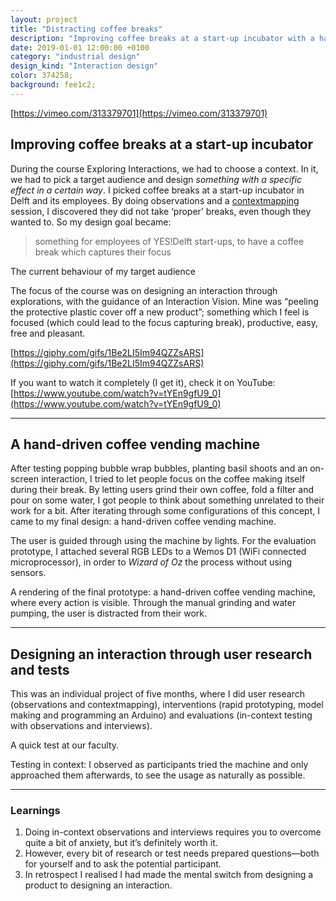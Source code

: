 ```yaml
---
layout: project
title: "Distracting coffee breaks"
description: "Improving coffee breaks at a start-up incubator with a hand-driven coffee vending machine by designing an interaction through user research and tests"
date: 2019-01-01 12:00:00 +0100
category: "industrial design"
design_kind: "Interaction design"
color: 374258;
background: fee1c2;
---
```

[https://vimeo.com/313379701](https://vimeo.com/313379701)

## Improving coffee breaks at a start-up incubator

During the course Exploring Interactions, we had to choose a context. In it, we had to pick a target audience and design *something with a specific effect in a certain way*. I picked coffee breaks at a start-up incubator in Delft and its employees. By doing observations and a [contextmapping](http://contextmapping.com/about/) session, I discovered they did not take ‘proper’ breaks, even though they wanted to. So my design goal became:

> something for employees of YES!Delft start-ups, to have a coffee break which captures their focus

[](https://www.notion.so/6a369aade4554c8aa6c9f51466ff8d80#76a76177614d4c5fb7719921cd60e7c3)

The current behaviour of my target audience

The focus of the course was on designing an interaction through explorations, with the guidance of an Interaction Vision. Mine was “peeling the protective plastic cover off a new product”; something which I feel is focused (which could lead to the focus
capturing break), productive, easy, free and pleasant.

[https://giphy.com/gifs/1Be2LI5Im94QZZsARS](https://giphy.com/gifs/1Be2LI5Im94QZZsARS)

If you want to watch it completely (I get it), check it on YouTube: [https://www.youtube.com/watch?v=tYEn9gfU9_0](https://www.youtube.com/watch?v=tYEn9gfU9_0)

---

## A hand-driven coffee vending machine

After testing popping bubble wrap bubbles, planting basil shoots and an on-screen interaction, I tried to let people focus on the coffee making itself during their break. By letting users grind their own coffee, fold a filter and pour on some water, I got people to think about something unrelated to their work for a bit. After iterating through some configurations of this concept, I came to my final design: a hand-driven coffee vending machine.

[](https://www.notion.so/6a369aade4554c8aa6c9f51466ff8d80#1b773d1c954942ebb3aa26da23bcc558)

The user is guided through using the machine by lights. For the evaluation prototype, I attached several RGB LEDs to a Wemos D1 (WiFi connected microprocessor), in order to *Wizard of Oz* the process without using sensors.

[](https://www.notion.so/6a369aade4554c8aa6c9f51466ff8d80#9974ea004d564fcba0824d379792a06c)

A rendering of the final prototype: a hand-driven coffee vending machine, where every action is visible. Through the manual grinding and water pumping, the user is distracted from their work.

---

## Designing an interaction through user research and tests

This was an individual project of five months, where I did user research (observations and contextmapping), interventions (rapid prototyping, model making and programming an Arduino) and evaluations (in-context testing with observations and interviews).

[](https://www.notion.so/6a369aade4554c8aa6c9f51466ff8d80#a52a2a8c8ff741919d278561f35cbbc7)

A quick test at our faculty.

[](https://www.notion.so/6a369aade4554c8aa6c9f51466ff8d80#51ac900468c04f5e9c8173974e50efe6)

Testing in context: I observed as participants tried the machine and only approached them afterwards, to see the usage as naturally as possible.

---

### Learnings

1. Doing in-context observations and interviews requires you to overcome quite a bit of anxiety, but it’s definitely worth it.
2. However, every bit of research or test needs prepared questions—both for yourself and to ask the potential participant.
3. In retrospect I realised I had made the mental switch from designing a product to designing an interaction.
